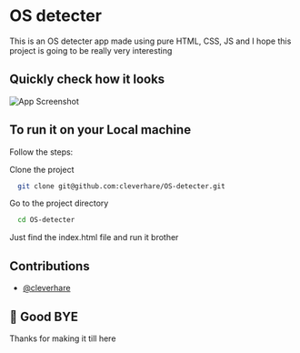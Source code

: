 
# OS detecter

This is an OS detecter app made using pure HTML, CSS, JS and I hope this project is going to be really very interesting
## Quickly check how it looks

![App Screenshot](./os.png)


## To run it on your Local machine 
Follow the steps:

Clone the project

```bash
  git clone git@github.com:cleverhare/OS-detecter.git
```

Go to the project directory

```bash
  cd OS-detecter
```

Just find the index.html file and run it brother




## Contributions

- [@cleverhare](https://www.github.com/cleverhare)


## 🚀 Good BYE
Thanks for making it till here

